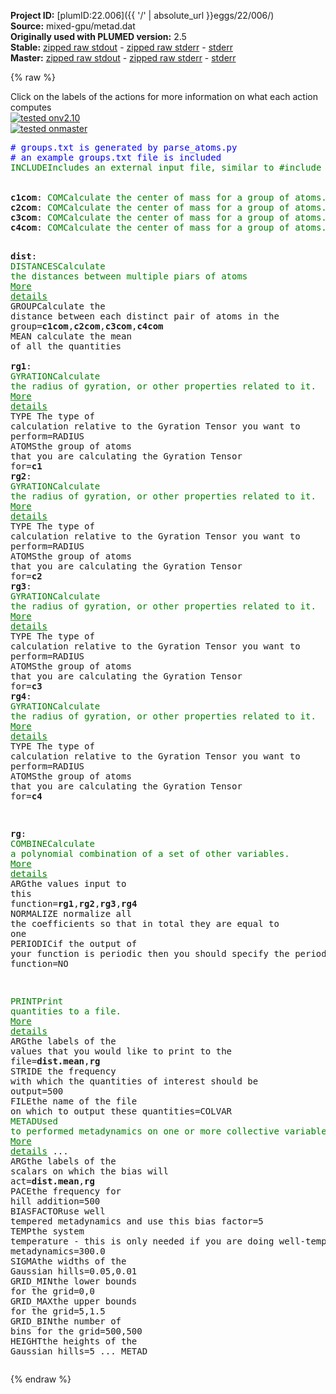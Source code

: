 **Project ID:** [plumID:22.006]({{ '/' | absolute_url }}eggs/22/006/)  
**Source:** mixed-gpu/metad.dat  
**Originally used with PLUMED version:** 2.5  
**Stable:** [zipped raw stdout](metad.dat.plumed.stdout.txt.zip) - [zipped raw stderr](metad.dat.plumed.stderr.txt.zip) - [stderr](metad.dat.plumed.stderr)  
**Master:** [zipped raw stdout](metad.dat.plumed_master.stdout.txt.zip) - [zipped raw stderr](metad.dat.plumed_master.stderr.txt.zip) - [stderr](metad.dat.plumed_master.stderr)  

{% raw %}
<div class="plumedpreheader">
<div class="headerInfo" id="value_details_data/mixed-gpu/metad.dat"> Click on the labels of the actions for more information on what each action computes </div>
<div class="containerBadge">
<div class="headerBadge"><a href="metad.dat.plumed.stderr"><img src="https://img.shields.io/badge/v2.10-passing-green.svg" alt="tested onv2.10" /></a></div>
<div class="headerBadge"><a href="metad.dat.plumed_master.stderr"><img src="https://img.shields.io/badge/master-passing-green.svg" alt="tested onmaster" /></a></div>
</div>
</div>
<pre class="plumedlisting">
<span style="color:blue" class="comment"># groups.txt is generated by parse_atoms.py</span>
<span style="color:blue" class="comment"># an example groups.txt file is included</span>
<span id="data/mixed-gpu/metad.datgroups.txt_short"><span class="plumedtooltip" style="color:green">INCLUDE<span class="right">Includes an external input file, similar to #include in C preprocessor. <a href="https://www.plumed.org/doc-master/user-doc/html/INCLUDE">More details</a>. Show <a class="toggler" href='javascript:;' onclick='toggleDisplay("data/mixed-gpu/metad.datgroups.txt");'>included file</a><i></i></span></span> <span class="plumedtooltip">FILE<span class="right">file to be included<i></i></span></span>=<a class="toggler" href='javascript:;' onclick='toggleDisplay("data/mixed-gpu/metad.datgroups.txt");'>groups.txt</a>
</span><span id="data/mixed-gpu/metad.datgroups.txt_long" style="display:none;"><span style="color:blue" class="comment"># The command:
</span><span class="toggler" style="color:red" onclick='toggleDisplay("data/mixed-gpu/metad.datgroups.txt")'># INCLUDE FILE=groups.txt
</span><span style="color:blue" class="comment"># ensures PLUMED loads the contents of the file called groups.txt</span>
<span style="color:blue" class="comment"># The contents of this file are shown below (click the red comment to hide them).</span>
<span style="display:none;" id="data/mixed-gpu/metad.datgroups.txt">The INCLUDE action with label <b>groups.txt</b> calculates something</span><b name="data/mixed-gpu/metad.datc1" onclick='showPath("data/mixed-gpu/metad.dat","data/mixed-gpu/metad.datc1","data/mixed-gpu/metad.datc1","brown")'>c1</b>: <span class="plumedtooltip" style="color:green">GROUP<span class="right">Define a group of atoms so that a particular list of atoms can be referenced with a single label in definitions of CVs or virtual atoms. <a href="https://www.plumed.org/doc-master/user-doc/html/GROUP" style="color:green">More details</a><i></i></span></span> <span class="plumedtooltip">ATOMS<span class="right">the numerical indexes for the set of atoms in the group<i></i></span></span>=5,6,7,9,20,21,22,24,40,41,42,44,60,61,62,64,70,71,72,74,80,81,82,84,95,99
<span style="display:none;" id="data/mixed-gpu/metad.datc1">The GROUP action with label <b>c1</b> calculates something</span><b name="data/mixed-gpu/metad.datc2" onclick='showPath("data/mixed-gpu/metad.dat","data/mixed-gpu/metad.datc2","data/mixed-gpu/metad.datc2","brown")'>c2</b>: <span class="plumedtooltip" style="color:green">GROUP<span class="right">Define a group of atoms so that a particular list of atoms can be referenced with a single label in definitions of CVs or virtual atoms. <a href="https://www.plumed.org/doc-master/user-doc/html/GROUP" style="color:green">More details</a><i></i></span></span> <span class="plumedtooltip">ATOMS<span class="right">the numerical indexes for the set of atoms in the group<i></i></span></span>=104,105,106,108,119,120,121,123,139,140,141,143,159,160,161,163,169,170,171,173,179,180,181,183,194,198
<span style="display:none;" id="data/mixed-gpu/metad.datc2">The GROUP action with label <b>c2</b> calculates something</span><b name="data/mixed-gpu/metad.datc3" onclick='showPath("data/mixed-gpu/metad.dat","data/mixed-gpu/metad.datc3","data/mixed-gpu/metad.datc3","brown")'>c3</b>: <span class="plumedtooltip" style="color:green">GROUP<span class="right">Define a group of atoms so that a particular list of atoms can be referenced with a single label in definitions of CVs or virtual atoms. <a href="https://www.plumed.org/doc-master/user-doc/html/GROUP" style="color:green">More details</a><i></i></span></span> <span class="plumedtooltip">ATOMS<span class="right">the numerical indexes for the set of atoms in the group<i></i></span></span>=203,204,205,207,225,226,227,229,245,246,247,249,265,266,267,269,275,276,277,279,285,286,287,289,307,311
<span style="display:none;" id="data/mixed-gpu/metad.datc3">The GROUP action with label <b>c3</b> calculates something</span><b name="data/mixed-gpu/metad.datc4" onclick='showPath("data/mixed-gpu/metad.dat","data/mixed-gpu/metad.datc4","data/mixed-gpu/metad.datc4","brown")'>c4</b>: <span class="plumedtooltip" style="color:green">GROUP<span class="right">Define a group of atoms so that a particular list of atoms can be referenced with a single label in definitions of CVs or virtual atoms. <a href="https://www.plumed.org/doc-master/user-doc/html/GROUP" style="color:green">More details</a><i></i></span></span> <span class="plumedtooltip">ATOMS<span class="right">the numerical indexes for the set of atoms in the group<i></i></span></span>=316,317,318,320,338,339,340,342,358,359,360,362,378,379,380,382,388,389,390,392,398,399,400,402,420,424
<span style="color:blue"># --- End of included input --- </span></span><br/><br/><span style="display:none;" id="data/mixed-gpu/metad.datc4">The GROUP action with label <b>c4</b> calculates something</span><b name="data/mixed-gpu/metad.datc1com" onclick='showPath("data/mixed-gpu/metad.dat","data/mixed-gpu/metad.datc1com","data/mixed-gpu/metad.datc1com","brown")'>c1com</b>: <span class="plumedtooltip" style="color:green">COM<span class="right">Calculate the center of mass for a group of atoms. <a href="https://www.plumed.org/doc-master/user-doc/html/COM" style="color:green">More details</a><i></i></span></span> <span class="plumedtooltip">ATOMS<span class="right">the list of atoms which are involved the virtual atom's definition<i></i></span></span>=<b name="data/mixed-gpu/metad.datc1">c1</b>
<span style="display:none;" id="data/mixed-gpu/metad.datc1com">The COM action with label <b>c1com</b> calculates something</span><b name="data/mixed-gpu/metad.datc2com" onclick='showPath("data/mixed-gpu/metad.dat","data/mixed-gpu/metad.datc2com","data/mixed-gpu/metad.datc2com","brown")'>c2com</b>: <span class="plumedtooltip" style="color:green">COM<span class="right">Calculate the center of mass for a group of atoms. <a href="https://www.plumed.org/doc-master/user-doc/html/COM" style="color:green">More details</a><i></i></span></span> <span class="plumedtooltip">ATOMS<span class="right">the list of atoms which are involved the virtual atom's definition<i></i></span></span>=<b name="data/mixed-gpu/metad.datc2">c2</b>
<span style="display:none;" id="data/mixed-gpu/metad.datc2com">The COM action with label <b>c2com</b> calculates something</span><b name="data/mixed-gpu/metad.datc3com" onclick='showPath("data/mixed-gpu/metad.dat","data/mixed-gpu/metad.datc3com","data/mixed-gpu/metad.datc3com","brown")'>c3com</b>: <span class="plumedtooltip" style="color:green">COM<span class="right">Calculate the center of mass for a group of atoms. <a href="https://www.plumed.org/doc-master/user-doc/html/COM" style="color:green">More details</a><i></i></span></span> <span class="plumedtooltip">ATOMS<span class="right">the list of atoms which are involved the virtual atom's definition<i></i></span></span>=<b name="data/mixed-gpu/metad.datc3">c3</b>
<span style="display:none;" id="data/mixed-gpu/metad.datc3com">The COM action with label <b>c3com</b> calculates something</span><b name="data/mixed-gpu/metad.datc4com" onclick='showPath("data/mixed-gpu/metad.dat","data/mixed-gpu/metad.datc4com","data/mixed-gpu/metad.datc4com","brown")'>c4com</b>: <span class="plumedtooltip" style="color:green">COM<span class="right">Calculate the center of mass for a group of atoms. <a href="https://www.plumed.org/doc-master/user-doc/html/COM" style="color:green">More details</a><i></i></span></span> <span class="plumedtooltip">ATOMS<span class="right">the list of atoms which are involved the virtual atom's definition<i></i></span></span>=<b name="data/mixed-gpu/metad.datc4">c4</b>

<span style="display:none;" id="data/mixed-gpu/metad.datc4com">The COM action with label <b>c4com</b> calculates something</span><b name="data/mixed-gpu/metad.datdist" onclick='showPath("data/mixed-gpu/metad.dat","data/mixed-gpu/metad.datdist","data/mixed-gpu/metad.datdist","brown")'>dist</b>: <span class="plumedtooltip" style="color:green">DISTANCES<span class="right">Calculate the distances between multiple piars of atoms <a href="https://www.plumed.org/doc-master/user-doc/html/DISTANCES" style="color:green">More details</a><i></i></span></span> <span class="plumedtooltip">GROUP<span class="right">Calculate the distance between each distinct pair of atoms in the group<i></i></span></span>=<b name="data/mixed-gpu/metad.datc1com">c1com</b>,<b name="data/mixed-gpu/metad.datc2com">c2com</b>,<b name="data/mixed-gpu/metad.datc3com">c3com</b>,<b name="data/mixed-gpu/metad.datc4com">c4com</b> <span class="plumedtooltip">MEAN<span class="right"> calculate the mean of all the quantities<i></i></span></span>
<br/><span style="display:none;" id="data/mixed-gpu/metad.datdist">The DISTANCES action with label <b>dist</b> calculates the following quantities:<table  align="center" frame="void" width="95%" cellpadding="5%"><tr><td width="5%"><b> Quantity </b>  </td><td><b> Description </b> </td></tr><tr><td width="5%">dist.mean</td><td>the mean of the colvars</td></tr><tr><td width="5%">dist.value</td><td>the DISTANCES between the each pair of atoms that were specified</td></tr></table></span><b name="data/mixed-gpu/metad.datrg1" onclick='showPath("data/mixed-gpu/metad.dat","data/mixed-gpu/metad.datrg1","data/mixed-gpu/metad.datrg1","brown")'>rg1</b>: <span class="plumedtooltip" style="color:green">GYRATION<span class="right">Calculate the radius of gyration, or other properties related to it. <a href="https://www.plumed.org/doc-master/user-doc/html/GYRATION" style="color:green">More details</a><i></i></span></span> <span class="plumedtooltip">TYPE<span class="right"> The type of calculation relative to the Gyration Tensor you want to perform<i></i></span></span>=RADIUS <span class="plumedtooltip">ATOMS<span class="right">the group of atoms that you are calculating the Gyration Tensor for<i></i></span></span>=<b name="data/mixed-gpu/metad.datc1">c1</b>
<span style="display:none;" id="data/mixed-gpu/metad.datrg1">The GYRATION action with label <b>rg1</b> calculates the following quantities:<table  align="center" frame="void" width="95%" cellpadding="5%"><tr><td width="5%"><b> Quantity </b>  </td><td><b> Description </b> </td></tr><tr><td width="5%">rg1.value</td><td>the radius that was computed from the weights</td></tr></table></span><b name="data/mixed-gpu/metad.datrg2" onclick='showPath("data/mixed-gpu/metad.dat","data/mixed-gpu/metad.datrg2","data/mixed-gpu/metad.datrg2","brown")'>rg2</b>: <span class="plumedtooltip" style="color:green">GYRATION<span class="right">Calculate the radius of gyration, or other properties related to it. <a href="https://www.plumed.org/doc-master/user-doc/html/GYRATION" style="color:green">More details</a><i></i></span></span> <span class="plumedtooltip">TYPE<span class="right"> The type of calculation relative to the Gyration Tensor you want to perform<i></i></span></span>=RADIUS <span class="plumedtooltip">ATOMS<span class="right">the group of atoms that you are calculating the Gyration Tensor for<i></i></span></span>=<b name="data/mixed-gpu/metad.datc2">c2</b>
<span style="display:none;" id="data/mixed-gpu/metad.datrg2">The GYRATION action with label <b>rg2</b> calculates the following quantities:<table  align="center" frame="void" width="95%" cellpadding="5%"><tr><td width="5%"><b> Quantity </b>  </td><td><b> Description </b> </td></tr><tr><td width="5%">rg2.value</td><td>the radius that was computed from the weights</td></tr></table></span><b name="data/mixed-gpu/metad.datrg3" onclick='showPath("data/mixed-gpu/metad.dat","data/mixed-gpu/metad.datrg3","data/mixed-gpu/metad.datrg3","brown")'>rg3</b>: <span class="plumedtooltip" style="color:green">GYRATION<span class="right">Calculate the radius of gyration, or other properties related to it. <a href="https://www.plumed.org/doc-master/user-doc/html/GYRATION" style="color:green">More details</a><i></i></span></span> <span class="plumedtooltip">TYPE<span class="right"> The type of calculation relative to the Gyration Tensor you want to perform<i></i></span></span>=RADIUS <span class="plumedtooltip">ATOMS<span class="right">the group of atoms that you are calculating the Gyration Tensor for<i></i></span></span>=<b name="data/mixed-gpu/metad.datc3">c3</b>
<span style="display:none;" id="data/mixed-gpu/metad.datrg3">The GYRATION action with label <b>rg3</b> calculates the following quantities:<table  align="center" frame="void" width="95%" cellpadding="5%"><tr><td width="5%"><b> Quantity </b>  </td><td><b> Description </b> </td></tr><tr><td width="5%">rg3.value</td><td>the radius that was computed from the weights</td></tr></table></span><b name="data/mixed-gpu/metad.datrg4" onclick='showPath("data/mixed-gpu/metad.dat","data/mixed-gpu/metad.datrg4","data/mixed-gpu/metad.datrg4","brown")'>rg4</b>: <span class="plumedtooltip" style="color:green">GYRATION<span class="right">Calculate the radius of gyration, or other properties related to it. <a href="https://www.plumed.org/doc-master/user-doc/html/GYRATION" style="color:green">More details</a><i></i></span></span> <span class="plumedtooltip">TYPE<span class="right"> The type of calculation relative to the Gyration Tensor you want to perform<i></i></span></span>=RADIUS <span class="plumedtooltip">ATOMS<span class="right">the group of atoms that you are calculating the Gyration Tensor for<i></i></span></span>=<b name="data/mixed-gpu/metad.datc4">c4</b>

<span style="display:none;" id="data/mixed-gpu/metad.datrg4">The GYRATION action with label <b>rg4</b> calculates the following quantities:<table  align="center" frame="void" width="95%" cellpadding="5%"><tr><td width="5%"><b> Quantity </b>  </td><td><b> Description </b> </td></tr><tr><td width="5%">rg4.value</td><td>the radius that was computed from the weights</td></tr></table></span><b name="data/mixed-gpu/metad.datrg" onclick='showPath("data/mixed-gpu/metad.dat","data/mixed-gpu/metad.datrg","data/mixed-gpu/metad.datrg","brown")'>rg</b>: <span class="plumedtooltip" style="color:green">COMBINE<span class="right">Calculate a polynomial combination of a set of other variables. <a href="https://www.plumed.org/doc-master/user-doc/html/COMBINE" style="color:green">More details</a><i></i></span></span> <span class="plumedtooltip">ARG<span class="right">the values input to this function<i></i></span></span>=<b name="data/mixed-gpu/metad.datrg1">rg1</b>,<b name="data/mixed-gpu/metad.datrg2">rg2</b>,<b name="data/mixed-gpu/metad.datrg3">rg3</b>,<b name="data/mixed-gpu/metad.datrg4">rg4</b> <span class="plumedtooltip">NORMALIZE<span class="right"> normalize all the coefficients so that in total they are equal to one<i></i></span></span> <span class="plumedtooltip">PERIODIC<span class="right">if the output of your function is periodic then you should specify the periodicity of the function<i></i></span></span>=NO

<span style="display:none;" id="data/mixed-gpu/metad.datrg">The COMBINE action with label <b>rg</b> calculates the following quantities:<table  align="center" frame="void" width="95%" cellpadding="5%"><tr><td width="5%"><b> Quantity </b>  </td><td><b> Description </b> </td></tr><tr><td width="5%">rg.value</td><td>a linear combination</td></tr></table></span><span class="plumedtooltip" style="color:green">PRINT<span class="right">Print quantities to a file. <a href="https://www.plumed.org/doc-master/user-doc/html/PRINT" style="color:green">More details</a><i></i></span></span> <span class="plumedtooltip">ARG<span class="right">the labels of the values that you would like to print to the file<i></i></span></span>=<b name="data/mixed-gpu/metad.datdist">dist.mean</b>,<b name="data/mixed-gpu/metad.datrg">rg</b> <span class="plumedtooltip">STRIDE<span class="right"> the frequency with which the quantities of interest should be output<i></i></span></span>=500 <span class="plumedtooltip">FILE<span class="right">the name of the file on which to output these quantities<i></i></span></span>=COLVAR
<span style="display:none;" id="data/mixed-gpu/metad.dat">The PRINT action with label <b></b> calculates something</span><span class="plumedtooltip" style="color:green">METAD<span class="right">Used to performed metadynamics on one or more collective variables. <a href="https://www.plumed.org/doc-master/user-doc/html/METAD" style="color:green">More details</a><i></i></span></span> ...
      <span class="plumedtooltip">ARG<span class="right">the labels of the scalars on which the bias will act<i></i></span></span>=<b name="data/mixed-gpu/metad.datdist">dist.mean</b>,<b name="data/mixed-gpu/metad.datrg">rg</b> <span class="plumedtooltip">PACE<span class="right">the frequency for hill addition<i></i></span></span>=500 <span class="plumedtooltip">BIASFACTOR<span class="right">use well tempered metadynamics and use this bias factor<i></i></span></span>=5 <span class="plumedtooltip">TEMP<span class="right">the system temperature - this is only needed if you are doing well-tempered metadynamics<i></i></span></span>=300.0 <span class="plumedtooltip">SIGMA<span class="right">the widths of the Gaussian hills<i></i></span></span>=0.05,0.01
      <span class="plumedtooltip">GRID_MIN<span class="right">the lower bounds for the grid<i></i></span></span>=0,0 <span class="plumedtooltip">GRID_MAX<span class="right">the upper bounds for the grid<i></i></span></span>=5,1.5  <span class="plumedtooltip">GRID_BIN<span class="right">the number of bins for the grid<i></i></span></span>=500,500 <span class="plumedtooltip">HEIGHT<span class="right">the heights of the Gaussian hills<i></i></span></span>=5
... METAD
</pre>
{% endraw %}

